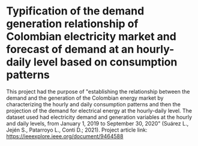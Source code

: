 # Typification of the demand generation relationship of Colombian electricity market and forecast of demand at an hourly-daily level based on consumption patterns

This project had the purpose of "establishing the relationship between the demand and the generation of the Colombian energy market by characterizing the hourly and daily consumption patterns and then the projection of the demand for electrical energy at the hourly-daily level. The dataset used had electricity demand and generation variables at the hourly and daily levels, from January 1, 2019 to September 30, 2020" (Suárez L., Jején S., Patarroyo L., Conti D.; 2021). Project article link: https://ieeexplore.ieee.org/document/9464588

